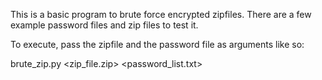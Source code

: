 This is a basic program to brute force encrypted zipfiles.
There are a few example password files and zip files to test it.

To execute, pass the zipfile and the password file as arguments like so:

brute_zip.py <zip_file.zip> <password_list.txt> 
